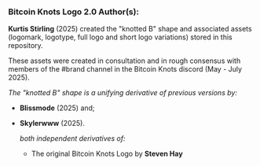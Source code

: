 ### Bitcoin Knots Logo 2.0 Author(s): 

**Kurtis Stirling** (2025) created the "knotted B" shape and associated assets (logomark, logotype, full logo and short logo variations) stored in this repository.

These assets were created in consultation and in rough consensus with members of the #brand channel in the Bitcoin Knots discord (May - July 2025).


_The "knotted B" shape is a unifying derivative of previous versions by:_

- **Blissmode** (2025) and;
- **Skylerwww** (2025).

  _both independent derivatives of:_
  
  - The original Bitcoin Knots Logo by **Steven Hay**


